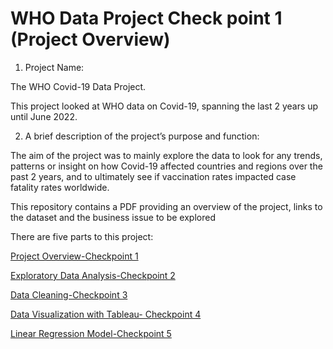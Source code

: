 # WHO Data Project Check point 1 (Project Overview)
1. Project Name:

The WHO Covid-19 Data Project. 

This project looked at WHO data on Covid-19, spanning the last 2 years up until June 2022.

2. A brief description of the project’s purpose and function:
 
The aim of the project was to mainly explore the data to look for any trends, patterns or insight on how Covid-19 affected countries and regions over the past 2 years, and to ultimately see if vaccination rates impacted case fatality rates worldwide.

This repository contains a PDF providing an overview of the project, links to the dataset and the business issue to be explored

There are five parts to this project:

[Project Overview-Checkpoint 1](https://github.com/hollyhira/Graded_assignment_4/blob/main/Checkpoint%201_Holly%20Hira%20COVID19%20EDA.pdf)

[Exploratory Data Analysis-Checkpoint 2](https://github.com/hollyhira/eda-checkpoint2/blob/starter-main/checkpoint-two.ipynb)

[Data Cleaning-Checkpoint 3](https://github.com/hollyhira/cleaning-data-checkpoint3/blob/main/checkpoint-three.ipynb)

[Data Visualization with Tableau- Checkpoint 4](https://public.tableau.com/views/WHOCovid-19DataProject-GradedAssignment4/Story-Covid-19Dataset?:language=en-US&:retry=yes&:display_count=n&:origin=viz_share_link)

[Linear Regression Model-Checkpoint 5](https://github.com/hollyhira/checkpoint-five/blob/main/checkpoint-five.ipynb)
